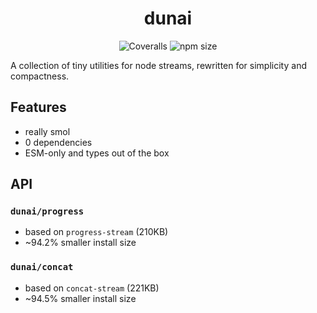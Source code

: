<div align="center">

# dunai

![Coveralls][cov-badge] ![npm size][npm-size-badge]

</div>

A collection of tiny utilities for node streams, rewritten for simplicity and compactness.

## Features

- really smol
- 0 dependencies
- ESM-only and types out of the box

## API

### `dunai/progress`

- based on `progress-stream` (210KB)
- ~94.2% smaller install size

### `dunai/concat`

- based on `concat-stream` (221KB)
- ~94.5% smaller install size

[cov-badge]: https://img.shields.io/coverallsCoverage/github/talentlessguy/dunai?style=for-the-badge&color=457b9d
[npm-badge]: https://img.shields.io/npm/d18m/dunai?style=for-the-badge&color=457b9d
[npm-size-badge]: https://img.shields.io/npm/unpacked-size/dunai?style=for-the-badge&color=457b9d